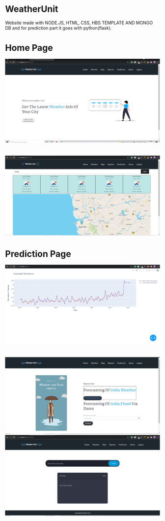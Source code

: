 # WeatherUnit
Website made with NODE.JS, HTML, CSS, HBS TEMPLATE AND MONGO DB and for prediction part it goes with python(flask).

# Home Page
![Alt text](/Screenshots/weather-app4.PNG?raw=true "Optional Title")

#
![Alt text](/Screenshots/weeather-app6.PNG?raw=true "Optional Title")

# Prediction Page
![Alt text](/Screenshots/pythonapp.png?raw=true "Optional Title")

# 
![Alt text](/Screenshots/weather-app6.PNG?raw=true "Optional Title")
![Alt text](/Screenshots/weather-app5.PNG?raw=true "Optional Title")







